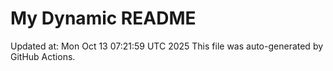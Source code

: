 # My Dynamic README
Updated at: Mon Oct 13 07:21:59 UTC 2025
This file was auto-generated by GitHub Actions.
